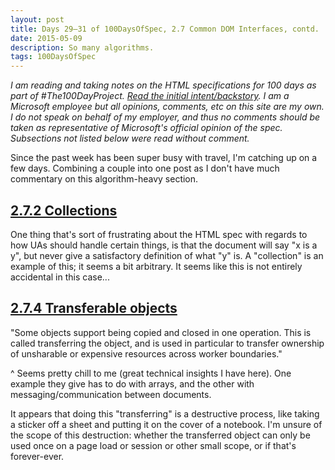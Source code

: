 ```yaml
---
layout: post
title: Days 29–31 of 100DaysOfSpec, 2.7 Common DOM Interfaces, contd.
date: 2015-05-09
description: So many algorithms.
tags: 100DaysOfSpec
---
```


*I am reading and taking notes on the HTML specifications for 100 days as part of #The100DayProject. [Read the initial intent/backstory](http://melanie-richards.com/blog/100-day-project). I am a Microsoft employee but all opinions, comments, etc on this site are my own. I do not speak on behalf of my employer, and thus no comments should be taken as representative of Microsoft's official opinion of the spec. Subsections not listed below were read without comment.*

Since the past week has been super busy with travel, I'm catching up on a few days. Combining a couple into one post as I don't have much commentary on this algorithm-heavy section.

## [2.7.2 Collections](http://www.w3.org/TR/html5/infrastructure.html#collections)

One thing that's sort of frustrating about the HTML spec with regards to how UAs should handle certain things, is that the document will say "x is a y", but never give a satisfactory definition of what "y" is. A "collection" is an example of this; it seems a bit arbitrary. It seems like this is not entirely accidental in this case...

## [2.7.4 Transferable objects](http://www.w3.org/TR/html5/infrastructure.html#transferable-objects)

"Some objects support being copied and closed in one operation. This is called transferring the object, and is used in particular to transfer ownership of unsharable or expensive resources across worker boundaries."

^ Seems pretty chill to me (great technical insights I have here). One example they give has to do with arrays, and the other with messaging/communication between documents.

It appears that doing this "transferring" is a destructive process, like taking a sticker off a sheet and putting it on the cover of a notebook. I'm unsure of the scope of this destruction: whether the transferred object can only be used once on a page load or session or other small scope, or if that's forever-ever.